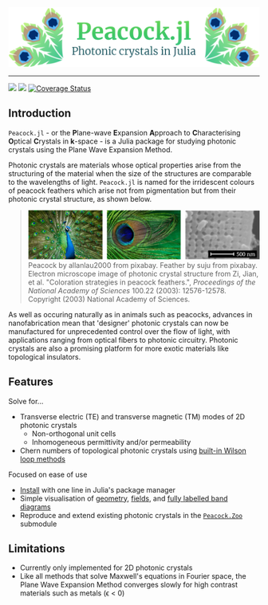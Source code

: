 <div align="center">
<img src="docs/src/assets/banner.png" alt="Peacock logo"></img>
</div>

---

[![](https://img.shields.io/badge/docs-stable-blue.svg)](https://sp94.github.io/Peacock.jl/stable)
[![](https://img.shields.io/badge/docs-dev-blue.svg)](https://sp94.github.io/Peacock.jl/dev)
[![Coverage Status](https://coveralls.io/repos/github/sp94/Peacock.jl/badge.svg?branch=master)](https://coveralls.io/github/sp94/Peacock.jl?branch=master)

## Introduction

`Peacock.jl` - or the **P**lane-wave **E**xpansion **A**pproach to **C**haracterising **O**ptical **C**rystals in **k**-space - is a Julia package for studying photonic crystals using the Plane Wave Expansion Method.

Photonic crystals are materials whose optical properties arise from the structuring of the material when the size of the structures are comparable to the wavelengths of light. `Peacock.jl` is named for the irridescent colours of peacock feathers which arise not from pigmentation but from their photonic crystal structure, as shown below.

> ![Different zooms of a Peacock](docs/src/assets/peacock_feathers_zoom.png)
> Peacock by allanlau2000 from pixabay. Feather by suju from pixabay. Electron microscope image of photonic crystal structure from Zi, Jian, et al. "Coloration strategies in peacock feathers.",  *Proceedings of the National Academy of Sciences* 100.22 (2003): 12576-12578. Copyright (2003) National Academy of Sciences.

As well as occuring naturally as in animals such as peacocks, advances in nanofabrication mean that 'designer' photonic crystals can now be manufactured for unprecedented control over the flow of light, with applications ranging from optical fibers to photonic circuitry. Photonic crystals are also a promising platform for more exotic materials like topological insulators.


## Features

Solve for...
* Transverse electric (TE) and transverse magnetic (TM) modes of 2D photonic crystals
  * Non-orthogonal unit cells
  * Inhomogeneous permittivity and/or permeability
* Chern numbers of topological photonic crystals using [built-in Wilson loop methods](https://sp94.github.io/Peacock.jl/dev/how-tos/wilson_loops)


Focused on ease of use
* [Install](https://sp94.github.io/Peacock.jl/dev/tutorials/getting_started/#getting_started_installation-1) with one line in Julia's package manager
* Simple visualisation of [geometry](https://sp94.github.io/Peacock.jl/dev/tutorials/getting_started/#getting_started_geometry-1), [fields](https://sp94.github.io/Peacock.jl/dev/tutorials/getting_started/#getting_started_modes-1), and [fully labelled band diagrams](https://sp94.github.io/Peacock.jl/dev/tutorials/getting_started/#getting_started_bands-1)
* Reproduce and extend existing photonic crystals in the [`Peacock.Zoo`](https://sp94.github.io/Peacock.jl/dev/how-tos/zoo/#how_to_zoo-1) submodule


## Limitations

* Currently only implemented for 2D photonic crystals
* Like all methods that solve Maxwell's equations in Fourier space, the Plane Wave Expansion Method converges slowly for high contrast materials such as metals (ϵ < 0)
